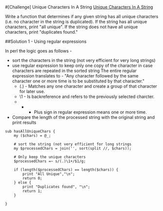 #[Challenge] Unique Characters In A String
[Unique Characters In A String](https://discuss.codecademy.com/t/challenge-unique-characters-in-a-string/82151) 

Write a function that determines if any given string has all unique characters (i.e. no character in the string is duplicated). If the string has all unique characters, print "all unique". If the string does not have all unique characters, print "duplicates found."

##Solution 1 - Using regular expressions

In perl the logic goes as follows -

* sort the characters in the string (not very efficient for very long strings)
* use regular expression to keep only one copy of the character in case characters are repeated in the sorted string The entire regular expression translates to - "Any character followed by the same character one or more time is to be substituted by that character."
	* (.) - Matches any one character and create a group of that character for later use.
	* \1 - Is backreference and refers to the previously selected charcter.
	* + - Plus sign in regular expression means one or more time. 
* Compare the length of the processed string with the original string and print results


```
sub hasAllUniqueChars {
	my ($chars) = @_;

	# sort the string (not very efficient for long strings
	my $processedChars = join('', sort(split //, $chars));

	# Only keep the unique characters
	$processedChars =~ s/(.)\1+/$1/g;

	if (length($processedChars) == length($chars)) {
		print "All Unique","\n";
		return 0;
	} else {
		print "Duplicates found", "\n";
		return 1;
	}

}
```

